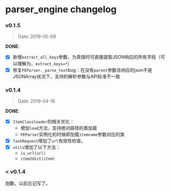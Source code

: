 # parser_engine changelog

### v0.1.5
>Date: 2019-05-09

**DONE**:
- [x] 新增`extract_all_keys`参数，为真值时可直接提取JSON响应的所有字段（可以理解为，`extract_keys=*`）
- [x] 修复`PEParser._parse_text`bug：在没有`parent`参数且响应的json不是JSONArray状况下，支持的解析参数与API标准不一致

### v0.1.4
>Date: 2019-04-16

**DONE**:

- [x] `ItemClassloader`的相关优化：
    - 增加`load`方法，支持绝对路径的类加载
    - `PEParser`实例化的时候即加载`itemname`参数对应的类
- [x] `TaskRequest`增加了`url`有效性检查。
- [x] `utils`增加了以下方法：
    - `is_url(url)`
    - `item2dict(item)`
    
### < v0.1.4

抱歉，以前忘记写了。